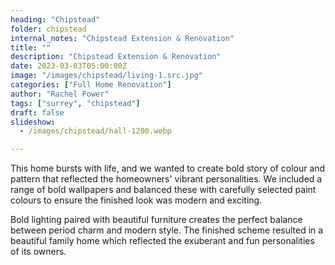 ```yaml
---
heading: "Chipstead"
folder: chipstead
internal_notes: "Chipstead Extension & Renovation"
title: ""
description: "Chipstead Extension & Renovation"
date: 2023-03-03T05:00:00Z
image: "/images/chipstead/living-1.src.jpg"
categories: ["Full Home Renovation"]
author: "Rachel Power"
tags: ["surrey", "chipstead"]
draft: false
slideshow:
  - /images/chipstead/hall-1200.webp

---
```

This home bursts with life, and we wanted to create bold story of colour and pattern that reflected the homeowners' vibrant personalities. We included a range of bold wallpapers and balanced these with carefully selected paint colours to ensure the finished look was modern and exciting.

Bold lighting paired with beautiful furniture creates the perfect balance between period charm and modern style.  The finished scheme resulted in a beautiful family home which reflected the exuberant and fun personalities of its owners.
